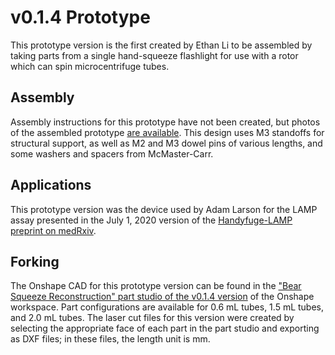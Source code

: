 # v0.1.4 Prototype


This prototype version is the first created by Ethan Li to be assembled by taking parts from a single hand-squeeze flashlight for use with a rotor which can spin microcentrifuge tubes.


## Assembly

Assembly instructions for this prototype have not been created, but photos of the assembled prototype [are available](https://drive.google.com/drive/folders/1QE24hF5hobyn_T7r6Pj2J-EpUPVJ-oRx?usp=sharing). This design uses M3 standoffs for structural support, as well as M2 and M3 dowel pins of various lengths, and some washers and spacers from McMaster-Carr.


## Applications

This prototype version was the device used by Adam Larson for the LAMP assay presented in the July 1, 2020 version of the [Handyfuge-LAMP preprint on medRxiv](https://www.medrxiv.org/content/10.1101/2020.06.30.20143255v1).

## Forking

The Onshape CAD for this prototype version can be found in the ["Bear Squeeze Reconstruction" part studio of the v0.1.4 version](https://cad.onshape.com/documents/2cf671f300bec1e37c7aebdd/v/0b79bdd1a180958896d4d577/e/14e672d36cf51ed47f4d48e6) of the Onshape workspace. Part configurations are available for 0.6 mL tubes, 1.5 mL tubes, and 2.0 mL tubes. The laser cut files for this version were created by selecting the appropriate face of each part in the part studio and exporting as DXF files; in these files, the length unit is mm.
